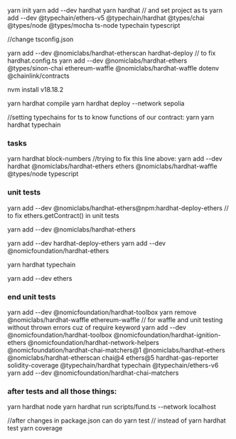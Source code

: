 yarn init
yarn add --dev hardhat
yarn hardhat // and set project as ts
yarn add --dev @typechain/ethers-v5 @typechain/hardhat @types/chai @types/node @types/mocha ts-node typechain typescript

//change tsconfig.json

yarn add --dev @nomiclabs/hardhat-etherscan hardhat-deploy // to fix hardhat.config.ts
yarn add --dev @nomiclabs/hardhat-ethers @types/sinon-chai ethereum-waffle @nomiclabs/hardhat-waffle dotenv @chainlink/contracts

nvm install v18.18.2

yarn hardhat compile
yarn hardhat deploy --network sepolia

//setting typechains for ts to know functions of our contract:
yarn
yarn hardhat typechain

### tasks

yarn hardhat block-numbers
//trying to fix this line above:
yarn add --dev hardhat @nomiclabs/hardhat-ethers ethers @nomiclabs/hardhat-waffle @types/node typescript

### unit tests

yarn add --dev @nomiclabs/hardhat-ethers@npm:hardhat-deploy-ethers // to fix ethers.getContract() in unit tests

yarn add --dev @nomiclabs/hardhat-ethers

yarn add --dev hardhat-deploy-ethers
yarn add --dev @nomicfoundation/hardhat-ethers

yarn hardhat typechain

yarn add --dev ethers

### end unit tests

yarn add --dev @nomicfoundation/hardhat-toolbox
yarn remove @nomiclabs/hardhat-waffle ethereum-waffle // for waffle and unit testing without thrown errors cuz of require keyword
yarn add --dev @nomicfoundation/hardhat-toolbox @nomicfoundation/hardhat-ignition-ethers @nomicfoundation/hardhat-network-helpers @nomicfoundation/hardhat-chai-matchers@1 @nomiclabs/hardhat-ethers @nomiclabs/hardhat-etherscan chai@4 ethers@5 hardhat-gas-reporter solidity-coverage @typechain/hardhat typechain @typechain/ethers-v6
yarn add --dev @nomicfoundation/hardhat-chai-matchers

### after tests and all those things:

yarn hardhat node
yarn hardhat run scripts/fund.ts --network localhost

//after changes in package.json can do
yarn test // instead of yarn hardhat test
yarn coverage
